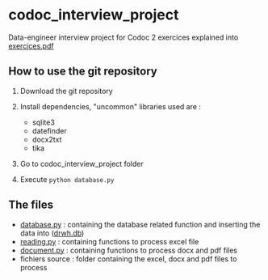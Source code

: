 # codoc_interview_project

Data-engineer interview project for Codoc
2 exercices explained into [exercices.pdf](exercices.pdf)

## How to use the git repository 

1. Download the git repository 

2. Install dependencies, "uncommon" libraries used are : 
    - sqlite3
    - datefinder 
    - docx2txt
    - tika
    
3. Go to codoc_interview_project folder 
4. Execute `python database.py` 

## The files 

- [database.py](database.py) : containing the database related function and inserting the data into ([drwh.db](drwh.db))
- [reading.py](reading.py) : containing functions to process excel file 
- [document.py](document.py) : containing functions to process docx and pdf files
- fichiers source : folder containing the excel, docx and pdf files to process
